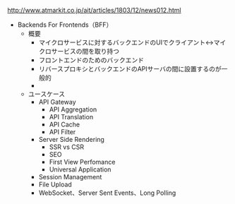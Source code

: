 
http://www.atmarkit.co.jp/ait/articles/1803/12/news012.html

- Backends For Frontends（BFF）
  - 概要
    - マイクロサービスに対するバックエンドのUIでクライアント↔マイクロサービスの間を取り持つ
    - フロントエンドのためのバックエンド
    - リバースプロキシとバックエンドのAPIサーバの間に設置するのが一般的
    - 
  - ユースケース
    - API Gateway
      - API Aggregation
      - API Translation
      - API Cache
      - API Filter
    - Server Side Rendering
      - SSR vs CSR
      - SEO
      - First View Perfomance
      - Universal Application
    - Session Management
    - File Upload
    - WebSocket、Server Sent Events、Long Polling
    

